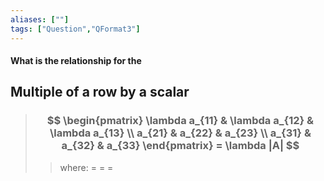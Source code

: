 ```yaml
---
aliases: [""]
tags: ["Question","QFormat3"]
---
```


#### What is the relationship for the
## Multiple of a row by a scalar
> ### $$ \begin{pmatrix} \lambda a_{11} & \lambda a_{12} & \lambda a_{13} \\  a_{21} &  a_{22} &  a_{23} \\  a_{31} &  a_{32} &  a_{33} \end{pmatrix} = \lambda |A| $$ 
>> where:
>> $=$ 
>> $=$
>> $=$

